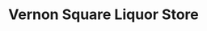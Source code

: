 ---
title: "Vernon Square Liquor Store"
url: /vernon/vernon-square-liquor-store/
shop: Spirituosen
---